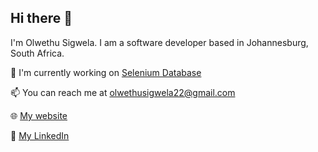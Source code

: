 ## Hi there 👋

I'm Olwethu Sigwela. I am a software developer based in Johannesburg, South Africa.

🚀 I'm currently working on [Selenium Database](https://seleniumdatabase.co.za/)

📫 You can reach me at olwethusigwela22@gmail.com

🌐 [My website](https://olwethusigwela.vercel.app/)

🤝 [My LinkedIn](https://www.linkedin.com/in/olwethu-sigwela-264074180/)

<!--
**olwethu-sigwela/olwethu-sigwela** is a ✨ _special_ ✨ repository because its `README.md` (this file) appears on your GitHub profile.

Here are some ideas to get you started:

- 🔭 I’m currently working on ...
- 🌱 I’m currently learning ...
- 👯 I’m looking to collaborate on ...
- 🤔 I’m looking for help with ...
- 💬 Ask me about ...
- 📫 How to reach me: ...
- 😄 Pronouns: ...
- ⚡ Fun fact: ...
-->
